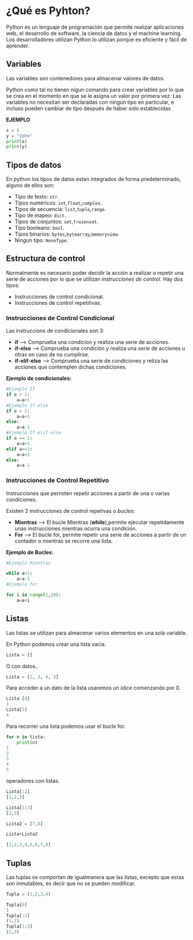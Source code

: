 # ¿Qué es Pyhton?
Python es un lenguaje de programación que permite realizar aplicaciones web, el desarrollo de software, la ciencia de datos y el machine learning. 
Los desarrolladores utilizan Python lo utilizan porque es eficiente y fácil de aprender.
## Variables
Las variables son contenedores para almacenar valores de datos.

Python como tal no tienen nigun comando para crear variables por lo que se crea en el momento en que se le asigna un valor por primera vez.
Las variables no necesitan ser declaradas con ningún tipo en particular, e incluso pueden cambiar de tipo después de haber sido establecidas

**EJEMPLO**
```Python
x = 5
y = "John"
print(x)
print(y)
```
## Tipos de datos
En python los tipos de datos estan integrados de forma predeterminado, alguno de ellos son:

* Tipo de texto: ```str```.
* Tipos numéricos: ```int```,```float```,```complex```.
* Tipos de secuencia: ```list```,```tuple```,```range```.
* Tipo de mapeo: ```dict```.
* Tipos de conjuntos: ```set```,```frozenset```.
* Tipo booleano: ```bool```.
* Tipos binarios: ```bytes```,```bytearray```,```memoryview```.
* Ningun tipo: ```NoneType```.
## Estructura de control
Normalmente es necesario  poder decidir la acción a realizar o repetir una serie de acciones por lo que se utilizan *instrucciones de control*.
Hay dos tipos:
* Instrucciones de control condicional.
* Instrucciones de control repetitivas.
### Instrucciones de Control Condicional
Las instruccions de condicionales son 3:
* **if** --> Comprueba una condicion y realiza una serie de acciones.
* **if-else** --> Comprueba una condición y realiza una serie de acciones u otras en caso de no cumplirse.
* **if-elif-else** --> Comprueba una serie de condiciones y reliza las acciones que contemplen dichas condiciones.

**Ejemplo de condicionales:**
```Python
#Ejemplo If
if a > 1:
    a=a+1
#Ejemplo If-else
if a > 1:
    a=a+1
else:
    a=a-1
#Ejemplo If-elif-else
if a == 1:
    a=a+1
elif a==1:
    a=a+2
else:
    a=a-1
```

### Instrucciones de Control Repetitivo
Instrucciones que permiten repetir acciones a partir de una o varias condiciones.

Existen 2 instrucciones de control repetivas o *bucles*:
* **Mientras** --> El bucle Mientras (**while**),permite ejecutar repetidamente unas instrucciones mientras ocurra una condición.
* **For** --> El bucle for, permite repetir una serie de acciones a partir de un contador o mientras se recorre una lista.

**Ejemplo de Bucles:**
```Python
#Ejemplo Mientras

while a>1:
    a=a-1
#Ejemplo for

for i in range(1,10):
    a=a+i
```

## Listas 
Las listas se utilizan para almacenar varios elementos en una sola variable.

En Python podemos crear una lista vacia.
```python
Lista = []
```
O con datos..
```python
Lista = [2, 3, 4, 5]
```
Para acceder a un dato de la lista usaremos un idice comenzando por 0.
```python
Lista [0]
1
Lista[2]
4
```
Para recorrer una lista podemos usar el bucle for.
```python
for n in lista:
    print(n)
1
2
3
4
5
```
operadores con listas.
```Python
Lista[:2]
[1,2,3]

Lista[1:3]
[2,3]

Lista2 = [7,8]

Lista+Lista2

[1,2,3,4,5,6,7,8]
```

## Tuplas
Las tuplas se comportan de igualmanera que las listas, excepto que estas son inmutables, es decir que no se pueden modificar.
```Python
Tupla = (1,2,3,4)

Tupla[0]
1
Tupla[:2]
(1,2)
Tupla[1:3]
(2,3)
```
